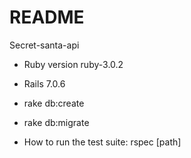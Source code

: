 # README

Secret-santa-api 

* Ruby version ruby-3.0.2
* Rails 7.0.6


* rake db:create

* rake db:migrate

* How to run the test suite:
    rspec [path]



